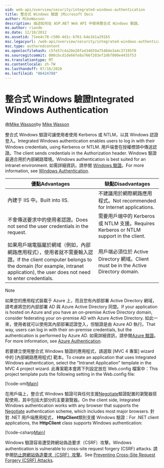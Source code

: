 ```yaml
---
uid: web-api/overview/security/integrated-windows-authentication
title: 整合式 Windows 驗證 |Microsoft Docs
author: MikeWasson
description: 描述如何在 ASP.NET Web API 中使用整合式 Windows 驗證。
ms.author: riande
ms.date: 12/18/2012
ms.assetid: 71ee4c78-c500-4d1c-b761-b4e161a291b5
msc.legacyurl: /web-api/overview/security/integrated-windows-authentication
msc.type: authoredcontent
ms.openlocfilehash: c5fe57c4a20e28fa434659a75484e3a4c37195f8
ms.sourcegitcommit: 000cbcd1de66fe8a766f203ef2d6f009e4435f53
ms.translationtype: MT
ms.contentlocale: zh-TW
ms.lasthandoff: 07/16/2020
ms.locfileid: "86424788"
---
```

# <a name="integrated-windows-authentication"></a><span data-ttu-id="7701a-103">整合式 Windows 驗證</span><span class="sxs-lookup"><span data-stu-id="7701a-103">Integrated Windows Authentication</span></span>

<span data-ttu-id="7701a-104">由[Mike Wasson](https://github.com/MikeWasson)</span><span class="sxs-lookup"><span data-stu-id="7701a-104">by [Mike Wasson](https://github.com/MikeWasson)</span></span>

<span data-ttu-id="7701a-105">整合式 Windows 驗證可讓使用者使用 Kerberos 或 NTLM，以其 Windows 認證登入。</span><span class="sxs-lookup"><span data-stu-id="7701a-105">Integrated Windows authentication enables users to log in with their Windows credentials, using Kerberos or NTLM.</span></span> <span data-ttu-id="7701a-106">用戶端會在授權標頭中傳送認證。</span><span class="sxs-lookup"><span data-stu-id="7701a-106">The client sends credentials in the Authorization header.</span></span> <span data-ttu-id="7701a-107">Windows 驗證最適合用於內部網路環境。</span><span class="sxs-lookup"><span data-stu-id="7701a-107">Windows authentication is best suited for an intranet environment.</span></span> <span data-ttu-id="7701a-108">如需詳細資訊，請參閱 [Windows 驗證](https://www.iis.net/configreference/system.webserver/security/authentication/windowsauthentication)。</span><span class="sxs-lookup"><span data-stu-id="7701a-108">For more information, see [Windows Authentication](https://www.iis.net/configreference/system.webserver/security/authentication/windowsauthentication).</span></span>

| <span data-ttu-id="7701a-109">優點</span><span class="sxs-lookup"><span data-stu-id="7701a-109">Advantages</span></span> | <span data-ttu-id="7701a-110">缺點</span><span class="sxs-lookup"><span data-stu-id="7701a-110">Disadvantages</span></span> |
| --- | --- |
| <span data-ttu-id="7701a-111">內建于 IIS 中。</span><span class="sxs-lookup"><span data-stu-id="7701a-111">Built into IIS.</span></span> | <span data-ttu-id="7701a-112">不建議用於網際網路應用程式。</span><span class="sxs-lookup"><span data-stu-id="7701a-112">Not recommended for Internet applications.</span></span> | 
| <span data-ttu-id="7701a-113">不會傳送要求中的使用者認證。</span><span class="sxs-lookup"><span data-stu-id="7701a-113">Does not send the user credentials in the request.</span></span> | <span data-ttu-id="7701a-114">需要用戶端中的 Kerberos 或 NTLM 支援。</span><span class="sxs-lookup"><span data-stu-id="7701a-114">Requires Kerberos or NTLM support in the client.</span></span> |
| <span data-ttu-id="7701a-115">如果用戶端電腦屬於網域（例如，內部網路應用程式），使用者就不需要輸入認證。</span><span class="sxs-lookup"><span data-stu-id="7701a-115">If the client computer belongs to the domain (for example, intranet application), the user does not need to enter credentials.</span></span> | <span data-ttu-id="7701a-116">用戶端必須位於 Active Directory 網域。</span><span class="sxs-lookup"><span data-stu-id="7701a-116">Client must be in the Active Directory domain.</span></span> |

> [!NOTE]
> <span data-ttu-id="7701a-117">如果您的應用程式裝載于 Azure 上，而且您有內部部署 Active Directory 網域，請考慮將您的內部部署 AD 與 Azure Active Directory 同盟。</span><span class="sxs-lookup"><span data-stu-id="7701a-117">If your application is hosted on Azure and you have an on-premise Active Directory domain, consider federating your on-premise AD with Azure Active Directory.</span></span> <span data-ttu-id="7701a-118">如此一來，使用者就可以使用其內部部署認證登入，但驗證是由 Azure AD 執行。</span><span class="sxs-lookup"><span data-stu-id="7701a-118">That way, users can log in with their on-premise credentials, but the authentication is performed by Azure AD.</span></span> <span data-ttu-id="7701a-119">如需詳細資訊，請參閱[Azure 驗證](../../../visual-studio/overview/2012/windows-azure-authentication.md)。</span><span class="sxs-lookup"><span data-stu-id="7701a-119">For more information, see [Azure Authentication](../../../visual-studio/overview/2012/windows-azure-authentication.md).</span></span>

<span data-ttu-id="7701a-120">若要建立使用整合式 Windows 驗證的應用程式，請選取 [MVC 4 專案] wizard 中的 [內部網路應用程式] 範本。</span><span class="sxs-lookup"><span data-stu-id="7701a-120">To create an application that uses Integrated Windows authentication, select the "Intranet Application" template in the MVC 4 project wizard.</span></span> <span data-ttu-id="7701a-121">此專案範本會將下列設定放在 Web.config 檔案中：</span><span class="sxs-lookup"><span data-stu-id="7701a-121">This project template puts the following setting in the Web.config file:</span></span>

[!code-xml[Main](integrated-windows-authentication/samples/sample1.xml)]

<span data-ttu-id="7701a-122">在用戶端上，整合式 Windows 驗證可與任何支援[Negotiate](http://www.ietf.org/rfc/rfc4559.txt)驗證配置的瀏覽器搭配使用，其中包括大部分的主要瀏覽器。</span><span class="sxs-lookup"><span data-stu-id="7701a-122">On the client side, Integrated Windows authentication works with any browser that supports the [Negotiate](http://www.ietf.org/rfc/rfc4559.txt) authentication scheme, which includes most major browsers.</span></span> <span data-ttu-id="7701a-123">針對 .NET 用戶端應用程式， **HttpClient**類別支援 Windows 驗證：</span><span class="sxs-lookup"><span data-stu-id="7701a-123">For .NET client applications, the **HttpClient** class supports Windows authentication:</span></span>

[!code-csharp[Main](integrated-windows-authentication/samples/sample2.cs)]

<span data-ttu-id="7701a-124">Windows 驗證容易遭受跨網站偽造要求（CSRF）攻擊。</span><span class="sxs-lookup"><span data-stu-id="7701a-124">Windows authentication is vulnerable to cross-site request forgery (CSRF) attacks.</span></span> <span data-ttu-id="7701a-125">請參閱[防止跨網站偽造要求（CSRF）攻擊](preventing-cross-site-request-forgery-csrf-attacks.md)。</span><span class="sxs-lookup"><span data-stu-id="7701a-125">See [Preventing Cross-Site Request Forgery (CSRF) Attacks](preventing-cross-site-request-forgery-csrf-attacks.md).</span></span>
